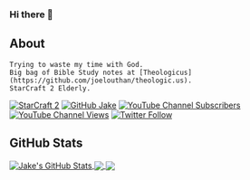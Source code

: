 ### Hi there 👋

## About
```text
Trying to waste my time with God.
Big bag of Bible Study notes at [Theologicus](https://github.com/joelouthan/theologic.us). 
StarCraft 2 Elderly.
```
[![StarCraft 2](https://img.shields.io/badge/StarCraft%202-Nachoz%2311728-blue)](https://github.com/JacobCallahan)
[![GitHub Jake](https://img.shields.io/github/followers/JacobCallahan?label=follow&style=social)](https://github.com/JacobCallahan)
[![YouTube Channel Subscribers](https://img.shields.io/youtube/channel/subscribers/UCWFrz-jZFzOYIsk-X4TQt-g?style=social)](https://youtube.com/c/JakeCallahan)
[![YouTube Channel Views](https://img.shields.io/youtube/channel/views/UCWFrz-jZFzOYIsk-X4TQt-g?style=social)](https://youtube.com/c/JakeCallahan/videos)
[![Twitter Follow](https://img.shields.io/twitter/follow/JakeJCallahan?style=social)](https://twitter.com/JakeJCallahan)

## GitHub Stats

<a href="https://github.com/JacobCallahan/JacobCallahan">
  <img align="center" src="https://github-readme-stats.vercel.app/api?username=JacobCallahan&show_icons=true&line_height=27&count_private=true&theme=radical&hide=contribs" alt="Jake's GitHub Stats" />
</a>

<a href="https://github.com/JacobCallahan/JacobCallahan">
  <img align="center" src="https://github-readme-stats.vercel.app/api/top-langs/?username=JacobCallahan&hide=tex,css&&theme=radical&langs_count=6&layout=compact" />
</a>

<a href="https://github.com/JacobCallahan/Understanding">
  <img align="center" src="https://github-readme-stats.vercel.app/api/pin/?username=JacobCallahan&repo=Understanding&&theme=radical" />
</a>

<!--
**joelouthan/joelouthan** is a ✨ _special_ ✨ repository because its `README.md` (this file) appears on your GitHub profile.

Here are some ideas to get you started:

- 🔭 I’m currently working on ...
- 🌱 I’m currently learning ...
- 👯 I’m looking to collaborate on ...
- 🤔 I’m looking for help with ...
- 💬 Ask me about ...
- 📫 How to reach me: ...
- 😄 Pronouns: ...
- ⚡ Fun fact: ...
-->

